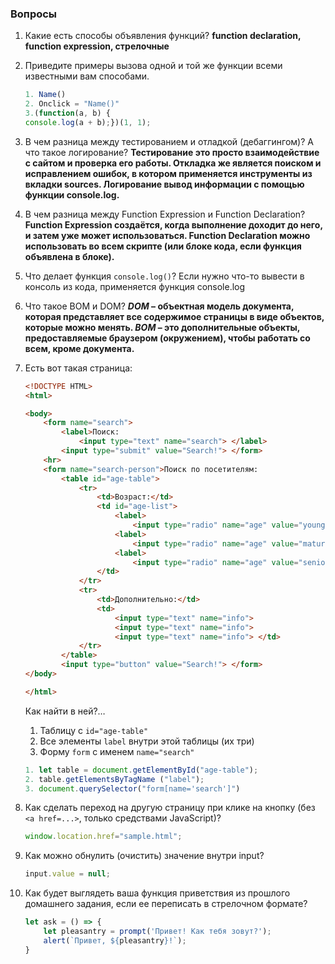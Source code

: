 ### Вопросы 

1. Какие есть способы объявления функций? 
**function declaration, function expression, стрелочные**
2. Приведите примеры вызова одной и той же функции всеми известными вам способами.
	```js
	1. Name()
	2. Onclick = "Name()"
	3.(function(a, b) {
	console.log(a + b);})(1, 1);
	```
3. В чем разница между тестированием и отладкой (дебаггингом)? А что такое логирование?
**Тестирование это просто взаимодействие с сайтом и проверка его работы. Откладка же является поиском и исправлением ошибок, в котором применяется инструменты из вкладки sources. 
Логирование вывод информации с помощью функции console.log.**
4. В чем разница между Function Expression и Function Declaration?
**Function Expression создаётся, когда выполнение доходит до него, и затем уже может использоваться. Function Declaration можно использовать во всем скрипте (или блоке кода, если функция объявлена в блоке).**
5. Что делает функция `console.log()`?
Если нужно что-то вывести в консоль из кода, применяется функция console.log
6. Что такое BOM и DOM?
 ***DOM* – объектная модель документа, которая представляет все содержимое страницы в виде объектов, которые можно менять. *BOM* – это дополнительные объекты, предоставляемые браузером (окружением), чтобы работать со всем, кроме документа.**
7. Есть вот такая страница:
    ```html
    <!DOCTYPE HTML>
    <html>
    
    <body>
    	<form name="search">
    		<label>Поиск:
    			<input type="text" name="search"> </label>
    		<input type="submit" value="Search!"> </form>
    	<hr>
    	<form name="search-person">Поиск по посетителям:
    		<table id="age-table">
    			<tr>
    				<td>Возраст:</td>
    				<td id="age-list">
    					<label>
    						<input type="radio" name="age" value="young">до 18</label>
    					<label>
    						<input type="radio" name="age" value="mature">18-50</label>
    					<label>
    						<input type="radio" name="age" value="senior">старше 50</label>
    				</td>
    			</tr>
    			<tr>
    				<td>Дополнительно:</td>
    				<td>
    					<input type="text" name="info">
    					<input type="text" name="info">
    					<input type="text" name="info"> </td>
    			</tr>
    		</table>
    		<input type="button" value="Search!"> </form>
    </body>
    
    </html>
    ```
    
    Как найти в ней?…
    
    1. Таблицу с `id="age-table"`
    2. Все элементы `label` внутри этой таблицы (их три)
    3. Форму `form` с именем `name="search"`

	```js
	1. let table = document.getElementById("age-table");
	2. table.getElementsByTagName ("label");
	3. document.querySelector("form[name='search']")

	```
8. Как сделать переход на другую страницу при клике на кнопку (без `<a href=...>`, только средствами JavaScript)?
	```js
	window.location.href="sample.html";
	```
9. Как можно обнулить (очистить) значение внутри input?
	``` js
	input.value = null;
	```
10. Как будет выглядеть ваша функция приветствия из прошлого домашнего задания, если ее переписать в стрелочном формате?
	```js
	let ask = () => {
		let pleasantry = prompt('Привет! Как тебя зовут?');
		alert(`Привет, ${pleasantry}!`);
	}
	```